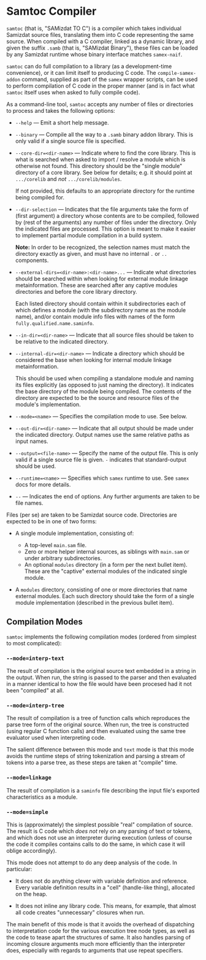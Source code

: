 Samtoc Compiler
===============

`samtoc` (that is, "SAMizdat TO C") is a compiler which takes individual
Samizdat source files, translating them into C code representing the same
source. When compiled with a C compiler, linked as a dynamic library, and
given the suffix `.samb` (that is, "SAMizdat Binary"), these files can be
loaded by any Samizdat runtime whose binary interface matches `samex-naif`.

`samtoc` can do full compilation to a library (as a development-time
convenience), or it can limit itself to producing C code. The
`compile-samex-addon` command, supplied as part of the `samex` wrapper
scripts, can be used to perform compilation of C code in the proper manner
(and is in fact what `samtoc` itself uses when asked to fully compile code).

As a command-line tool, `samtoc` accepts any number of files or directories
to process and takes the following options:

* `--help` &mdash; Emit a short help message.

* `--binary` &mdash; Compile all the way to a `.samb` binary addon library.
  This is only valid if a single source file is specified.

* `--core-dir=<dir-name>` &mdash; Indicate where to find the core library.
  This is what is searched when asked to import / resolve a module which is
  otherwise not found. This directory should be the "single module" directory
  of a core library. See below for details; e.g. it should point at
  `.../corelib` and *not* `.../corelib/modules`.

  If not provided, this defaults to an appropriate directory for the
  runtime being compiled for.

* `--dir-selection` &mdash; Indicates that the file arguments take the form
  of (first argument) a directory whose contents are to be compiled, followed
  by (rest of the arguments) any number of files under the directory. Only
  the indicated files are processed. This option is meant to make it easier
  to implement partial module compilation in a build system.

  **Note:** In order to be recognized, the selection names must match
  the directory exactly as given, and must have no internal `.` or `..`
  components.

* `--external-dirs=<dir-name>:<dir-name>...` &mdash; Indicate what directories
  should be searched within when looking for external module linkage
  metainformation. These are searched after any captive modules directories
  and before the core library directory.

  Each listed directory should contain within it subdirectories each of which
  defines a module (with the subdirectory name as the module name), and/or
  contain module info files with names of the form
  `fully.qualified.name.saminfo`.

* `--in-dir=<dir-name>` &mdash; Indicate that all source files should be taken
  to be relative to the indicated directory.

* `--internal-dir=<dir-name>` &mdash; Indicate a directory which should be
  considered the base when looking for internal module linkage
  metainformation.

  This should be used when compiling a standalone module and naming its
  files explicitly (as opposed to just naming the directory). It indicates the
  base directory of the module being compiled. The contents of the directory
  are expected to be the source and resource files of the module's
  implementation.

* `--mode=<name>` &mdash; Specifies the compilation mode to use. See below.

* `--out-dir=<dir-name>` &mdash; Indicate that all output should be made
  under the indicated directory. Output names use the same relative paths as
  input names.

* `--output=<file-name>` &mdash; Specify the name of the output file. This is
  only valid if a single source file is given. `-` indicates that
  standard-output should be used.

* `--runtime=<name>` &mdash; Specifies which `samex` runtime to use. See
  `samex` docs for more details.

* `--` &mdash; Indicates the end of options. Any further arguments are taken
  to be file names.

Files (per se) are taken to be Samizdat source code. Directories are
expected to be in one of two forms:

* A single module implementation, consisting of:
  * A top-level `main.sam` file.
  * Zero or more helper internal sources, as siblings with `main.sam` or
    under arbitrary subdirectories.
  * An optional `modules` directory (in a form per the next bullet item).
    These are the "captive" external modules of the indicated single
    module.

* A `modules` directory, consisting of one or more directories that name
  external modules. Each such directory should take the form of a
  single module implementation (described in the previous bullet item).


Compilation Modes
-----------------

`samtoc` implements the following compilation modes (ordered from simplest
to most complicated):

### `--mode=interp-text`

The result of compilation is the original source text embedded in
a string in the output. When run, the string is passed to the parser and
then evaluated in a manner identical to how the file would have been procesed
had it not been "compiled" at all.

### `--mode=interp-tree`

The result of compilation is a tree of function calls which reproduces the
parse tree form of the original source. When run, the tree is constructed
(using regular C function calls) and then evaluated using the same tree
evaluator used when interpreting code.

The salient difference between this mode and `text` mode is that this mode
avoids the runtime steps of string tokenization and parsing a stream of tokens
into a parse tree, as these steps are taken at "compile" time.

### `--mode=linkage`

The result of compilation is a `saminfo` file describing the input file's
exported characteristics as a module.

### `--mode=simple`

This is (approximately) the simplest possible "real" compilation of source.
The result is C code which *does not* rely on any parsing of text or tokens,
and which does not use an interpreter during execution (unless of course
the code it compiles contains calls to do the same, in which case it will
oblige accordingly).

This mode does not attempt to do any deep analysis of the code. In particular:

* It does not do anything clever with variable definition and reference.
  Every variable definition results in a "cell" (handle-like thing), allocated
  on the heap.

* It does not inline any library code. This means, for example, that almost
  all code creates "unnecessary" closures when run.

The main benefit of this mode is that it avoids the overhead of dispatching
to interpretation code for the various execution tree node types, as well as
the code to tease apart the structures of same. It also handles parsing
of incoming closure arguments much more efficiently than the interpreter
does, especially with regards to arguments that use repeat specifiers.
